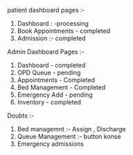 patient dashboard pages :- 
1. Dashboard : -processing
2. Book Appointments - completed
3. Admission :- completed

Admin Dashboard Pages :- 
1. Dashboard - completed
2. OPD Queue - pending
3. Appointments - Completed
4. Bed Management - Completed
5. Emergency Add - pending
6. Inventory - completed

Doubts :- 
1. Bed managemnt :- Assign , Discharge
2. Queue Management :- button konse
3. Emergency admissions